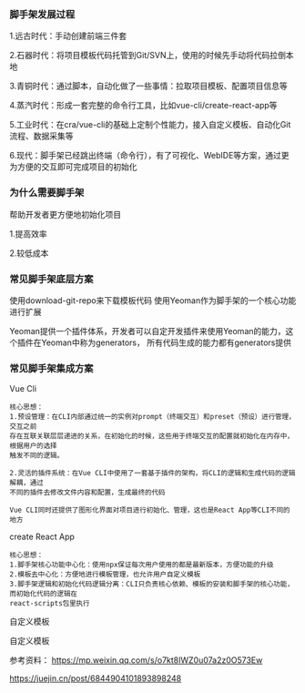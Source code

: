 ### 脚手架发展过程
1.远古时代：手动创建前端三件套

2.石器时代：将项目模板代码托管到Git/SVN上，使用的时候先手动将代码拉倒本地

3.青铜时代：通过脚本，自动化做了一些事情：拉取项目模板、配置项目信息等

4.蒸汽时代：形成一套完整的命令行工具，比如vue-cli/create-react-app等

5.工业时代：在cra/vue-cli的基础上定制个性能力，接入自定义模板、自动化Git流程、数据采集等

6.现代：脚手架已经跳出终端（命令行），有了可视化、WebIDE等方案，通过更为方便的交互即可完成项目的初始化

### 为什么需要脚手架
帮助开发者更方便地初始化项目

1.提高效率

2.较低成本

### 常见脚手架底层方案
使用download-git-repo来下载模板代码
使用Yeoman作为脚手架的一个核心功能进行扩展

Yeoman提供一个插件体系，开发者可以自定开发插件来使用Yeoman的能力，这个插件在Yeoman中称为generators，
所有代码生成的能力都有generators提供

### 常见脚手架集成方案
Vue Cli
    
    核心思想：
    1.预设管理：在CLI内部通过统一的实例对prompt（终端交互）和preset（预设）进行管理，交互之前
    存在互联关联层层递进的关系，在初始化的时候，这些用于终端交互的配置就初始化在内存中，根据用户的选择
    触发不同的逻辑。
    
    2.灵活的插件系统：在Vue CLI中使用了一套基于插件的架构，将CLI的逻辑和生成代码的逻辑解耦，通过
    不同的插件去修改文件内容和配置，生成最终的代码
    
    Vue CLI同时还提供了图形化界面对项目进行初始化、管理，这也是React App等CLI不同的地方
    
create React App
    
    核心思想：
    1.脚手架核心功能中心化：使用npx保证每次用户使用的都是最新版本，方便功能的升级
    2.模板去中心化：方便地进行模板管理，也允许用户自定义模板
    3.脚手架逻辑和初始化代码逻辑分离：CLI只负责核心依赖、模板的安装和脚手架的核心功能，而初始化代码的逻辑在
    react-scripts包里执行
    

    
自定义模板
    
    

自定义模板
    
    


参考资料：
https://mp.weixin.qq.com/s/o7kt8IWZ0u07a2z0O573Ew

https://juejin.cn/post/6844904101893898248
